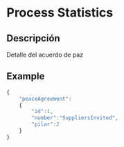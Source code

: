 # Process Statistics

## Descripción
Detalle del acuerdo de paz


## Example
```javascript
{
	"peaceAgreement":
	{
		"id":1,
		"number":"SuppliersInvited",
		"pilar":2
	}
}
```
